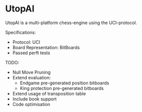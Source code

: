 UtopAI
======

UtopAI is a multi-platform chess-engine using the UCI-protocol. 

Specifications:

- Protocol: UCI
- Board Representation: BitBoards
- Passed perft tests

TODO:

- Null Move Pruning
- Extend evaluation:
	- Endgame pre-generated position bitboards
	- King protection pre-generated bitboards
- Extend usage of transposition table
- Include book support
- Code optimisation

